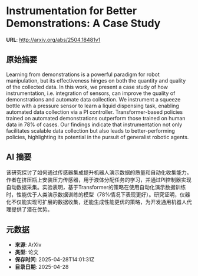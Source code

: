 # Instrumentation for Better Demonstrations: A Case Study

**URL**: http://arxiv.org/abs/2504.18481v1

## 原始摘要

Learning from demonstrations is a powerful paradigm for robot manipulation,
but its effectiveness hinges on both the quantity and quality of the collected
data. In this work, we present a case study of how instrumentation, i.e.
integration of sensors, can improve the quality of demonstrations and automate
data collection. We instrument a squeeze bottle with a pressure sensor to learn
a liquid dispensing task, enabling automated data collection via a PI
controller. Transformer-based policies trained on automated demonstrations
outperform those trained on human data in 78% of cases. Our findings indicate
that instrumentation not only facilitates scalable data collection but also
leads to better-performing policies, highlighting its potential in the pursuit
of generalist robotic agents.


## AI 摘要

该研究探讨了如何通过传感器集成提升机器人演示数据的质量和自动化收集能力。作者在挤压瓶上安装压力传感器，用于液体分配任务的学习，并通过PI控制器实现自动数据采集。实验表明，基于Transformer的策略在使用自动化演示数据训练时，性能优于人类演示数据训练的模型（78%情况下表现更好）。研究证明，仪器化不仅能实现可扩展的数据收集，还能生成性能更优的策略，为开发通用机器人代理提供了潜在优势。

## 元数据

- **来源**: ArXiv
- **类型**: 论文
- **保存时间**: 2025-04-28T14:01:31Z
- **目录日期**: 2025-04-28
